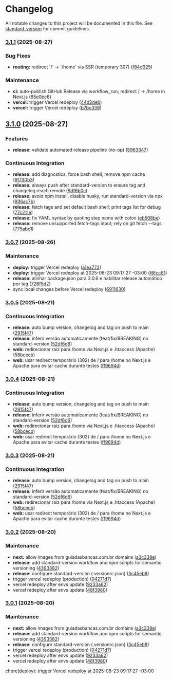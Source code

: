# Changelog

All notable changes to this project will be documented in this file. See [standard-version](https://github.com/conventional-changelog/standard-version) for commit guidelines.

### [3.1.1](https://github.com/sidneysantossp/site-bancas-do-bairro/compare/v3.1.0...v3.1.1) (2025-08-27)


### Bug Fixes

* **routing:** redirect '/' -> '/home' via SSR (temporary 307) ([f84d925](https://github.com/sidneysantossp/site-bancas-do-bairro/commit/f84d9250d140152a75b5403946449ffd4fbd6a13))


### Maintenance

* **ci:** auto-publish GitHub Release via workflow_run; redirect / -> /home in Next.js ([65e0bc6](https://github.com/sidneysantossp/site-bancas-do-bairro/commit/65e0bc6302e990c04054729c6e8d7e94bcc43061))
* **vercel:** trigger Vercel redeploy ([44d2deb](https://github.com/sidneysantossp/site-bancas-do-bairro/commit/44d2deb392c721282c3edd6ccd54e6fdbd489e4c))
* **vercel:** trigger Vercel redeploy ([b7bc339](https://github.com/sidneysantossp/site-bancas-do-bairro/commit/b7bc339736651b52979276d3d7ac368f5dce1b67))

## [3.1.0](https://github.com/sidneysantossp/site-bancas-do-bairro/compare/v3.0.7...v3.1.0) (2025-08-27)


### Features

* **release:** validate automated release pipeline (no-op) ([5963347](https://github.com/sidneysantossp/site-bancas-do-bairro/commit/59633473e2ff972a3c37d1462b0bf0a0e2aa5ff2))


### Continuous Integration

* **release:** add diagnostics, force bash shell, remove npm cache ([9f730b3](https://github.com/sidneysantossp/site-bancas-do-bairro/commit/9f730b335957fe15cd527e3ce0f2c796d1eb52be))
* **release:** always push after standard-version to ensure tag and changelog reach remote ([9df6b0c](https://github.com/sidneysantossp/site-bancas-do-bairro/commit/9df6b0ca0153c91e27064f8f86e7b0f2e1ed873b))
* **release:** avoid npm install, disable husky, run standard-version via npx ([936ac7b](https://github.com/sidneysantossp/site-bancas-do-bairro/commit/936ac7b1f5a674a0861f9afad8a2997a5f36d638))
* **release:** fetch tags and set default bash shell; print tags list for debug ([77c211e](https://github.com/sidneysantossp/site-bancas-do-bairro/commit/77c211ec278294c577e5038642af0ef1f52c539c))
* **release:** fix YAML syntax by quoting step name with colon ([eb508be](https://github.com/sidneysantossp/site-bancas-do-bairro/commit/eb508be7f053732dff6b06d597c059ca443b334f))
* **release:** remove unsupported fetch-tags input; rely on git fetch --tags ([775abc1](https://github.com/sidneysantossp/site-bancas-do-bairro/commit/775abc1c5e8f4ac09346d645a6276c56c66bfd31))

### [3.0.7](https://github.com/sidneysantossp/site-bancas-do-bairro/compare/v3.0.6...v3.0.7) (2025-08-26)


### Maintenance

* **deploy:** trigger Vercel redeploy ([a1ea773](https://github.com/sidneysantossp/site-bancas-do-bairro/commit/a1ea7735de94a48a91b6505422014d89cf7ba193))
* **deploy:** trigger Vercel redeploy at 2025-08-23 09:17:27 -03:00 ([f6fcc81](https://github.com/sidneysantossp/site-bancas-do-bairro/commit/f6fcc8162a587a73274b75ec5125d0b303811c48))
* **release:** alinhar package.json para 3.0.6 e habilitar release automático por tag ([726f5d2](https://github.com/sidneysantossp/site-bancas-do-bairro/commit/726f5d2d1fc944414e3bb55f30001a3d95bf4b83))
* sync local changes before Vercel redeploy ([6911630](https://github.com/sidneysantossp/site-bancas-do-bairro/commit/6911630130e13c5f0c60f10351541ee272c36f6b))

### [3.0.5](https://github.com/sidneysantossp/guiadasbancas/compare/v3.0.2...v3.0.5) (2025-08-21)


### Continuous Integration

* **release:** auto bump version, changelog and tag on push to main ([2915f47](https://github.com/sidneysantossp/guiadasbancas/commit/2915f47965c9f257a1c115d6757d099f5dbe4216))
* **release:** inferir versão automaticamente (feat/fix/BREAKING) no standard-version ([52df6d6](https://github.com/sidneysantossp/guiadasbancas/commit/52df6d66df1ee1ec25be9ccc1a4f50f2b68915b1))
* **web:** redirecionar raiz para /home via Next.js e .htaccess (Apache) ([58bcecb](https://github.com/sidneysantossp/guiadasbancas/commit/58bcecb6d652de1bb105df5a616086786bacbcc5))
* **web:** usar redirect temporário (302) de / para /home no Next.js e Apache para evitar cache durante testes ([ff9694d](https://github.com/sidneysantossp/guiadasbancas/commit/ff9694d1746224c51c699a2a8bcf28221aa29627))

### [3.0.4](https://github.com/sidneysantossp/guiadasbancas/compare/v3.0.2...v3.0.4) (2025-08-21)


### Continuous Integration

* **release:** auto bump version, changelog and tag on push to main ([2915f47](https://github.com/sidneysantossp/guiadasbancas/commit/2915f47965c9f257a1c115d6757d099f5dbe4216))
* **release:** inferir versão automaticamente (feat/fix/BREAKING) no standard-version ([52df6d6](https://github.com/sidneysantossp/guiadasbancas/commit/52df6d66df1ee1ec25be9ccc1a4f50f2b68915b1))
* **web:** redirecionar raiz para /home via Next.js e .htaccess (Apache) ([58bcecb](https://github.com/sidneysantossp/guiadasbancas/commit/58bcecb6d652de1bb105df5a616086786bacbcc5))
* **web:** usar redirect temporário (302) de / para /home no Next.js e Apache para evitar cache durante testes ([ff9694d](https://github.com/sidneysantossp/guiadasbancas/commit/ff9694d1746224c51c699a2a8bcf28221aa29627))

### [3.0.3](https://github.com/sidneysantossp/guiadasbancas/compare/v3.0.2...v3.0.3) (2025-08-21)


### Continuous Integration

* **release:** auto bump version, changelog and tag on push to main ([2915f47](https://github.com/sidneysantossp/guiadasbancas/commit/2915f47965c9f257a1c115d6757d099f5dbe4216))
* **release:** inferir versão automaticamente (feat/fix/BREAKING) no standard-version ([52df6d6](https://github.com/sidneysantossp/guiadasbancas/commit/52df6d66df1ee1ec25be9ccc1a4f50f2b68915b1))
* **web:** redirecionar raiz para /home via Next.js e .htaccess (Apache) ([58bcecb](https://github.com/sidneysantossp/guiadasbancas/commit/58bcecb6d652de1bb105df5a616086786bacbcc5))
* **web:** usar redirect temporário (302) de / para /home no Next.js e Apache para evitar cache durante testes ([ff9694d](https://github.com/sidneysantossp/guiadasbancas/commit/ff9694d1746224c51c699a2a8bcf28221aa29627))

### [3.0.2](https://github.com/sidneysantossp/guiadasbancas/compare/v0.1.0...v3.0.2) (2025-08-20)


### Maintenance

* **next:** allow images from guiadasbancas.com.br domains ([a3c339e](https://github.com/sidneysantossp/guiadasbancas/commit/a3c339e8e04c2a350d32e6eada18ab32ba94fa03))
* **release:** add standard-version workflow and npm scripts for semantic versioning ([4393382](https://github.com/sidneysantossp/guiadasbancas/commit/43933826283ac437167d0e9cabf6d88fa31c943b))
* **release:** configure standard-version (.versionrc.json) ([3c45eb8](https://github.com/sidneysantossp/guiadasbancas/commit/3c45eb8f8d1585114ddeb945841c42551ce2f0b5))
* trigger vercel redeploy (production) ([04271d7](https://github.com/sidneysantossp/guiadasbancas/commit/04271d7e491ac94596dec9c213f113d5b4fe4b04))
* vercel redeploy after envs update ([9233a62](https://github.com/sidneysantossp/guiadasbancas/commit/9233a623d9a327d209142abc7ac15d7f18e247de))
* vercel redeploy after envs update ([48f3980](https://github.com/sidneysantossp/guiadasbancas/commit/48f3980a1dafe7630b74d2eb3d2b6469ed46b7b0))

### [3.0.1](https://github.com/sidneysantossp/guiadasbancas/compare/v0.1.0...v3.0.1) (2025-08-20)


### Maintenance

* **next:** allow images from guiadasbancas.com.br domains ([a3c339e](https://github.com/sidneysantossp/guiadasbancas/commit/a3c339e8e04c2a350d32e6eada18ab32ba94fa03))
* **release:** add standard-version workflow and npm scripts for semantic versioning ([4393382](https://github.com/sidneysantossp/guiadasbancas/commit/43933826283ac437167d0e9cabf6d88fa31c943b))
* **release:** configure standard-version (.versionrc.json) ([3c45eb8](https://github.com/sidneysantossp/guiadasbancas/commit/3c45eb8f8d1585114ddeb945841c42551ce2f0b5))
* trigger vercel redeploy (production) ([04271d7](https://github.com/sidneysantossp/guiadasbancas/commit/04271d7e491ac94596dec9c213f113d5b4fe4b04))
* vercel redeploy after envs update ([9233a62](https://github.com/sidneysantossp/guiadasbancas/commit/9233a623d9a327d209142abc7ac15d7f18e247de))
* vercel redeploy after envs update ([48f3980](https://github.com/sidneysantossp/guiadasbancas/commit/48f3980a1dafe7630b74d2eb3d2b6469ed46b7b0))

chore(deploy): trigger Vercel redeploy at 2025-08-23 09:17:27 -03:00
